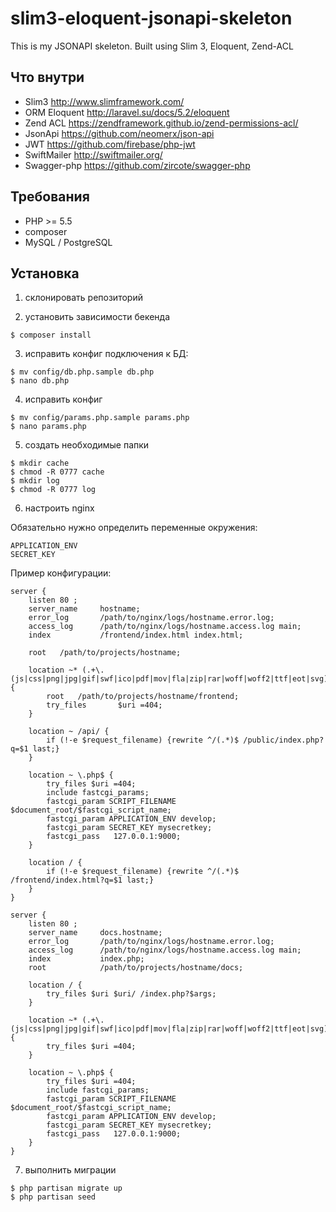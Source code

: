 # slim3-eloquent-jsonapi-skeleton
This is my JSONAPI skeleton. Built using Slim 3, Eloquent, Zend-ACL

## Что внутри
* Slim3 http://www.slimframework.com/
* ORM Eloquent http://laravel.su/docs/5.2/eloquent
* Zend ACL https://zendframework.github.io/zend-permissions-acl/
* JsonApi https://github.com/neomerx/json-api
* JWT https://github.com/firebase/php-jwt
* SwiftMailer http://swiftmailer.org/
* Swagger-php https://github.com/zircote/swagger-php

## Требования
* PHP >= 5.5
* composer
* MySQL / PostgreSQL

## Установка
1) склонировать репозиторий

2) установить зависимости бекенда
```
$ composer install
```

3) исправить конфиг подключения к БД:
```
$ mv config/db.php.sample db.php
$ nano db.php
```

4) исправить конфиг
```
$ mv config/params.php.sample params.php
$ nano params.php
```

5) создать необходимые папки
```
$ mkdir cache
$ chmod -R 0777 cache
$ mkdir log
$ chmod -R 0777 log
```

6) настроить nginx

Обязательно нужно определить переменные окружения:
```
APPLICATION_ENV
SECRET_KEY
```

Пример конфигурации:
```
server {
    listen 80 ;
    server_name     hostname;
    error_log       /path/to/nginx/logs/hostname.error.log;
    access_log      /path/to/nginx/logs/hostname.access.log main;
    index           /frontend/index.html index.html;

    root   /path/to/projects/hostname;

    location ~* (.+\.(js|css|png|jpg|gif|swf|ico|pdf|mov|fla|zip|rar|woff|woff2|ttf|eot|svg))$ {
        root   /path/to/projects/hostname/frontend;
        try_files       $uri =404;
    }

    location ~ /api/ {
        if (!-e $request_filename) {rewrite ^/(.*)$ /public/index.php?q=$1 last;}
    }

    location ~ \.php$ {
        try_files $uri =404;
        include fastcgi_params;
        fastcgi_param SCRIPT_FILENAME $document_root/$fastcgi_script_name;
        fastcgi_param APPLICATION_ENV develop;
        fastcgi_param SECRET_KEY mysecretkey;
        fastcgi_pass   127.0.0.1:9000;
    }

    location / {
        if (!-e $request_filename) {rewrite ^/(.*)$ /frontend/index.html?q=$1 last;}
    }
}

server {
    listen 80 ;
    server_name     docs.hostname;
    error_log       /path/to/nginx/logs/hostname.error.log;
    access_log      /path/to/nginx/logs/hostname.access.log main;
    index           index.php;
    root            /path/to/projects/hostname/docs;

    location / {
        try_files $uri $uri/ /index.php?$args;
    }

    location ~* (.+\.(js|css|png|jpg|gif|swf|ico|pdf|mov|fla|zip|rar|woff|woff2|ttf|eot|svg))$ {
        try_files $uri =404;
    }

    location ~ \.php$ {
        try_files $uri =404;
        include fastcgi_params;
        fastcgi_param SCRIPT_FILENAME $document_root/$fastcgi_script_name;
        fastcgi_param APPLICATION_ENV develop;
        fastcgi_param SECRET_KEY mysecretkey;
        fastcgi_pass   127.0.0.1:9000;
    }
}
```

7) выполнить миграции
```
$ php partisan migrate up
$ php partisan seed
```